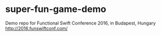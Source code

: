 # super-fun-game-demo
Demo repo for Functional Swift Conference 2016, in Budapest, Hungary http://2016.funswiftconf.com/
